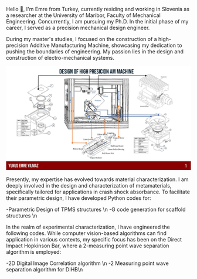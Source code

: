 
Hello 👋, I'm Emre from Turkey, currently residing and working in Slovenia as a researcher at the University of Maribor, Faculty of Mechanical Engineering. Concurrently, I am pursuing my Ph.D. In the initial phase of my career, I served as a precision mechanical design engineer.

During my master's studies, I focused on the construction of a high-precision Additive Manufacturing Machine, showcasing my dedication to pushing the boundaries of engineering. My passion lies in the  design and construction of electro-mechanical systems.

<img src="https://github.com/yunusemre1802727/yunusemre1802727/blob/main/yunus%20emre%20portfolio-3.jpg" width="750"/>

Presently, my expertise has evolved towards material characterization. I am deeply involved in the design and characterization of metamaterials, specifically tailored for applications in crash shock absorbance. To facilitate their parametric design, I have developed Python codes for:

-Parametric Design of TPMS structures \n
-G code generation for scaffold structures \n

In the realm of experimental characterization, I have engineered the following codes. While computer vision-based algorithms can find application in various contexts, my specific focus has been on the Direct Impact Hopkinson Bar, where a 2-measuring point wave separation algorithm is employed:

-2D Digital Image Correlation algorithm \n
-2 Measuring point wave separation algorithm for DIHB\n
